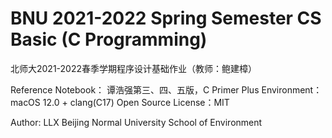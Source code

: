 # BNU 2021-2022 Spring Semester CS Basic (C Programming)

北师大2021-2022春季学期程序设计基础作业（教师：鲍建樟）

Reference Notebook： 谭浩强第三、四、五版，C Primer Plus
Environment：macOS 12.0 + clang(C17)
Open Source License：MIT

Author: LLX
Beijing Normal University
School of Environment
